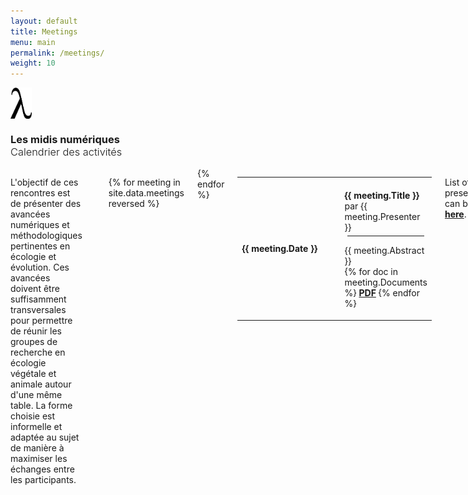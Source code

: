 ```yaml
---
layout: default
title: Meetings
menu: main
permalink: /meetings/
weight: 10
---
```


<div class="row">
  <div class="small-1 columns text-right" style="margin:0px;padding:0px;">
  <img src="/assets/img/lambda.svg" alt="lambda" style="height:50px">
</div>
  <div class="large-11 columns">
  <h3>Les midis numériques<br><span style="font-weight:300;padding-top:10px;">Calendrier des activités</span></h3>
</div>
  <div class="small-12 columns">
  <p>
L'objectif de ces rencontres est de présenter des avancées numériques et méthodologiques pertinentes en écologie et évolution. Ces avancées doivent être suffisamment transversales pour permettre de réunir les groupes de recherche en écologie végétale et animale autour d'une même table. La forme choisie est informelle et adaptée au sujet de manière à maximiser les échanges entre les participants.
</p>

<hr>
<div class="small-12 columns">
<table style="width:100%">

{% for meeting in site.data.meetings reversed %}
<tr>
<td style="min-width:150px;"><strong>{{ meeting.Date }}</strong></td>
<td style="padding-top:20px;"><strong>{{ meeting.Title }}</strong> par {{ meeting.Presenter }}<br>
<hr style="margin:5px;">
<p>{{ meeting.Abstract }}<br>
{% for doc in meeting.Documents %}
  <a href="../assets/pdf/midi_num/{{ doc }}"><i class="fi-link" aria-hidden="true"></i><strong>PDF</strong></a>
{% endfor %}</p>
</td>
</tr>
{% endfor %}
</table>

<p>
List of old presentations can be found <a href="/../old_meetings.html"><strong>here</strong></a>.
</p>

<div class="row">
  <div class="small-1 columns text-right" style="margin:0px;padding:0px;">
  <img src="/assets/img/brain.svg" alt="brain" style="height:50px">
</div>
  <div class="large-11 columns">
  <h3>The lab meetings<br><span style="font-weight:300;padding-top:20px;">Calendar of weekly meetings</span></h3>
</div>
  <div class="small-12 columns">
  <p>
The aim of these lab meetings is to promote discussion among members on all subjects related to ecology, mathematics and computer science.
The meetings are intended primarily for lab members, but everyone interested in the subject is welcome! The meetings will be held in D8-0022 at noon on the date in the table:
</p>

<div class="small-12 columns">
<table style="width:100%">

{% for lab-meetings in site.data.lab reversed %}

<tr>
  <td style="min-width:150px;"><strong>{{ lab-meetings.Date }}</strong></td>
  <td style="min-width:150px;">{{ lab-meetings.Presenter }}</td>
  <td style="padding-top:20px;">{{ lab-meetings.Title }} {% if lab-meetings.Link != blank %} <a href="{{ lab-meetings.Link }}"><i class="fi-link" aria-hidden="true"></i> <small>PDF</small></a> {% endif %}</td>
</tr>
{% endfor %}

</table>

</div>
<p>
List of old presentations can be found <a href="/../old_lab-meetings.html"><strong>here</strong></a>.
</p>

